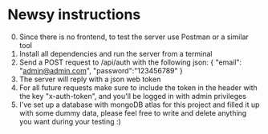 # Newsy instructions

  0. Since there is no frontend, to test the server use Postman or a similar tool
  1. Install all dependencies and run the server from a terminal
  2. Send a POST request to /api/auth with the following json:
        {
          "email": "admin@admin.com",
          "password":"123456789"
        }
  3. The server will reply with a json web token
  4. For all future requests make sure to include the token in the header with the key "x-auth-token", and you'll be logged in with admin privileges
  5. I've set up a database with mongoDB atlas for this project and filled it up with some dummy data, please feel free to write and delete anything you want during your testing :)
